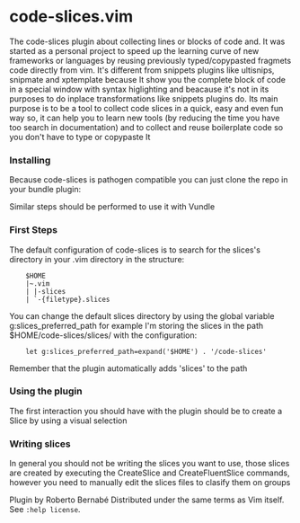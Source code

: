 code-slices.vim
===============

The code-slices plugin about collecting lines or blocks of code and. It was
started as a personal project to speed up the learning curve of new frameworks
or languages by reusing previously typed/copypasted fragmets code directly
from vim. It's different from snippets plugins like ultisnips, snipmate and
xptemplate because It show you the complete block of code in a special window
with syntax higlighting and beacause it's not in its purposes to do inplace
transformations like snippets plugins do. Its main purpose is to be a tool to
collect code slices in a quick, easy and even fun way so, it can help you to
learn new tools (by reducing the time you have too search in documentation)
and to collect and reuse boilerplate code so you don't have to type or
copypaste It

### Installing

Because code-slices is pathogen compatible you can just clone the repo in your
bundle plugin:


Similar steps should be performed to use it with Vundle

### First Steps

The default configuration of code-slices is to search for the slices's
directory in your .vim directory in the structure:

        $HOME
        |~.vim
        | |-slices
        | `-{filetype}.slices

You can change the default slices directory by using the global variable
g:slices\_preferred\_path for example I'm storing the slices in the path
$HOME/code-slices/slices/ with the configuration:

        let g:slices_preferred_path=expand('$HOME') . '/code-slices'

Remember that the plugin automatically adds 'slices' to the path

### Using the plugin

The first interaction you should have with the plugin should be to create a
Slice by using a visual selection


### Writing slices
In general you should not be writing the slices you want to use, those slices
are created by executing the CreateSlice and CreateFluentSlice commands,
however you need to manually edit the slices files to clasify them on groups


Plugin by Roberto Bernab&eacute; Distributed under the same terms as Vim
itself.  See `:help license`.
